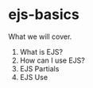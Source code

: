 # ejs-basics


What we will cover. 
1. What is EJS?
2. How can I use EJS?
3. EJS Partials
4. EJS Use
